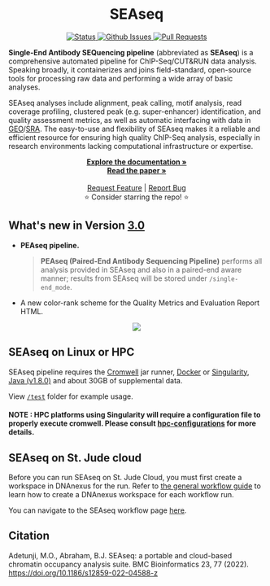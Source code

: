 <p align="center">
  <h1 align="center">
    SEAseq
  </h1>
  <p align="center">
   <a href="https://github.com/stjude/seaseq" target="_blank">
     <img alt="Status"
          src="https://img.shields.io/badge/status-active-success.svg" />
   </a>
   <a href="https://github.com/stjude/seaseq/issues" target="_blank">
     <img alt="Github Issues"
          src="https://img.shields.io/github/issues/stjude/seaseq" />
   </a>
   <a href="https://github.com/stjude/seaseq/pulls" target="_blank">
     <img alt="Pull Requests"
          src="https://img.shields.io/github/issues-pr/stjude/seaseq" />
   </a>
  </p>
</p>

**Single-End Antibody SEQuencing pipeline** (abbreviated as **SEAseq**) is a comprehensive automated pipeline for ChIP-Seq/CUT&RUN data analysis. Speaking broadly, it containerizes and joins field-standard, open-source tools for processing raw data and performing a wide array of basic analyses.

SEAseq analyses include alignment, peak calling, motif analysis, read coverage profiling, clustered peak (e.g. super-enhancer) identification, and quality assessment metrics, as well as automatic interfacing with data in [GEO]/[SRA]. The easy-to-use and flexibility of SEAseq makes it a reliable and efficient resource for ensuring high quality ChIP-Seq analysis, especially 
in research environments lacking computational infrastructure or expertise.  

[GEO]: https://www.ncbi.nlm.nih.gov/geo
[SRA]: https://www.ncbi.nlm.nih.gov/sra

<p align="center">
  <a href="https://stjude.github.io/seaseq/documentation.md"><strong>Explore the documentation »</strong></a>
  <br />
  <a href="https://doi.org/10.1186/s12859-022-04588-z" target="_blank"><strong>Read the paper »</strong></a>
  <br />
  <br />
  <a href="https://github.com/stjude/seaseq/issues/new?assignees=&labels=&template=feature_request.md&title=Descriptive%20Title&labels=enhancement">Request Feature</a>
   |
  <a href="https://github.com/stjude/seaseq/issues/new?assignees=&labels=&template=bug_report.md&title=Descriptive%20Title&labels=bug">Report Bug</a>
  <br />
  ⭐ Consider starring the repo! ⭐
  <br />
</p>

## What's new in Version [3.0](https://github.com/stjude/seaseq/releases/tag/3.0)

- **PEAseq pipeline.** 
  > **PEAseq (Paired-End Antibody Sequencing Pipeline)** performs all analysis provided in SEAseq and also in a paired-end aware manner; results from SEAseq will be stored under `/single-end_mode`.

- A new color-rank scheme for the Quality Metrics and Evaluation Report HTML.
<p align="center"><img src="https://github.com/stjude/seaseq/blob/master/docs/images/colorscale.png"></p>


## SEAseq on Linux or HPC

SEAseq pipeline requires the [Cromwell] jar runner, [Docker] or [Singularity], [Java (v1.8.0)] and about 30GB of supplemental data.

View [`/test`](https://github.com/stjude/seaseq/tree/master/test) folder for example usage.

#### NOTE : HPC platforms using Singularity will require a configuration file to properly execute cromwell. Please consult [hpc-configurations](docs/hpc-configurations#readme) for more details.

[Docker]: https://www.docker.com
[Singularity]: https://docs.sylabs.io/guides/3.0/user-guide/quick_start.html
[Java (v1.8.0)]: https://java.com/en/download/help/download_options.xml
[Cromwell]: https://github.com/broadinstitute/cromwell/releases

## SEAseq on St. Jude cloud

Before you can run SEAseq on St. Jude Cloud, you must first create a workspace in
DNAnexus for the run. Refer to [the general workflow
guide](https://university.stjude.cloud/docs/genomics-platform/analyzing-data/running-sj-workflows#getting-started) to learn
how to create a DNAnexus workspace for each workflow run.

You can navigate to the SEAseq workflow page
[here](https://platform.stjude.cloud/workflows/seaseq).


## Citation 
Adetunji, M.O., Abraham, B.J. SEAseq: a portable and cloud-based chromatin occupancy analysis suite. BMC Bioinformatics 23, 77 (2022). https://doi.org/10.1186/s12859-022-04588-z
